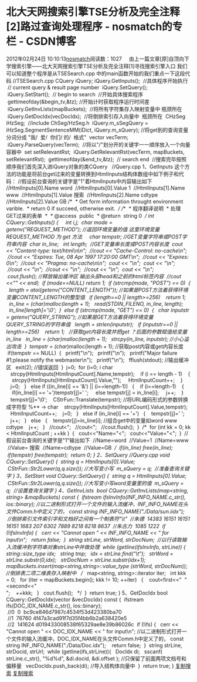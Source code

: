 # 北大天网搜索引擎TSE分析及完全注释[2]路过查询处理程序 - nosmatch的专栏 - CSDN博客
2012年02月24日 10:10:13[nosmatch](https://me.csdn.net/HDUTigerkin)阅读数：1027
    由上一篇文章[原]自顶向下学搜索引擎——北大天网搜索引擎TSE分析及完全注释[1]寻找搜索引擎入口 我们可以知道整个程序是从TSESearch.cpp 中的main函数开始的我们重点一下这段代码
//TSESearch.cpp CQuery iQuery;
iQuery.GetInputs();  //具体程序开始执行
 // current query & result page number
 iQuery.SetQuery();
 iQuery.SetStart();
 // begin to search
 //开始具体搜索程序
 gettimeofday(&begin_tv,&tz); //开始计时获取程序运行时间差
 iQuery.GetInvLists(mapBuckets);  //将所有字符集存入映射变量中 瓶颈所在
 iQuery.GetDocIdx(vecDocIdx);  //将倒排索引存入向量中  瓶颈所在
 CHzSeg iHzSeg;  //include ChSeg/HzSeg.h
 iQuery.m_sSegQuery = iHzSeg.SegmentSentenceMM(iDict, iQuery.m_sQuery); //将get到的查询变量分词分成 "我/  爱/  你们/ 的/  格式"
 vector vecTerm;
 iQuery.ParseQuery(vecTerm);  //将以"/"划分开的关键字一一顺序放入一个向量容器中
 set setRelevantRst; 
 iQuery.GetRelevantRst(vecTerm, mapBuckets, setRelevantRst); 
 gettimeofday(&end_tv,&tz);
 // search end
 //搜索完毕按照顺序我们首先深入进iQuery对象的类CQuery   
//Query.cpp
1、GetInputs
这个方法的功能是将前台get过来的变量转换到HtmlInputs结构体数组中如下例子和代码：
//假设前台查询的关键字是"1"着HtmlInputs中内容输出如下  //HtmlInputs[0].Name word  //HtmlInputs[0].Value 1  //HtmlInputs[1].Name www  //HtmlInputs[1].Value 搜索  //HtmlInputs[2].Name cdtype  //HtmlInputs[2].Value GB
/* 
 * Get form information throught environment varible.
 * return 0 if succeed, otherwise exit.
 */
/**
 * 程序翻译说明
 * 处理GET过来的表单
 *
 * @access  public
 * @return  string 0
 */
int CQuery::GetInputs()
{
    int i,j;
 char *mode = getenv("REQUEST_METHOD"); //返回环境变量的值 这里环境变量 REQUEST_METHOD 为 get 方法
    char *tempstr; //GET变量字符串或POST字符串内容
 char *in_line; 
 int length;  //GET变量串长度或POST内容长度
 cout << "Content-type: text/html\n\n";
 //cout << "Cache-Control: no-cache\n";
 //cout << "Expires: Tue, 08 Apr 1997 17:20:00 GMT\n";
 //cout << "Expires: 0\n";
 //cout << "Pragma: no-cache\n\n";
 cout << "\n";
 cout << "\n";
 //cout << "\n";
 //cout << "\n";
 //cout << "\n";
 cout << "\n";
 cout.flush(); //释放输出缓冲区 输出头部head和之前的html标签内容
 //cout <<"" << endl;
 if (mode==NULL) return 1;
 if (strcmp(mode, "POST") == 0) 
 {
  length = atoi(getenv("CONTENT_LENGTH")); //如果是POST方法着获得环境变量CONTENT_LENGTH的整型值
  if (length==0 || length>=256)
   return 1;
  in_line = (char*)malloc(length + 1);
  read(STDIN_FILENO, in_line, length);
  in_line[length]='\0';
 } 
 else if (strcmp(mode, "GET") == 0) 
 {
  char* inputstr = getenv("QUERY_STRING"); //如果是GET方法着获得环境变量QUERY_STRING的字符串值
  length = strlen(inputstr);
  if (inputstr==0 || length>=256)
   return 1;
  //获取get内容长度并把get ？后面的参数赋值给变量in_line
  in_line = (char*)malloc(length + 1);
  strcpy(in_line, inputstr); //小心溢出攻击
 }
 tempstr = (char*)malloc(length + 1); //获取post内容或get内容长度
 if(tempstr == NULL)
 {
  printf("\n");
  printf("\n");
  printf("Major failure #1;please notify the webmaster\n");
  printf("\n");
  fflush(stdout); //输出缓冲区
  exit(2); //错误返回
 }
 j=0;
 for (i=0; i char
   strcpy(HtmlInputs[HtmlInputCount].Name,tempstr);
   if (i == length - 1)
   {
    strcpy(HtmlInputs[HtmlInputCount].Value,"");
    HtmlInputCount++;
   }
   j=0;
  }
  else if ((in_line[i] == '&') || (i==length-1))
  {
   if (i==length-1)
   {
    if(in_line[i] == '+')tempstr[j]=' ';
    else tempstr[j] = in_line[i];
    j++;
   }
   tempstr[j]='\0';
   CStrFun::Translate(tempstr); //将URL编码形式的参数转换成字符型 %** -> char
   strcpy(HtmlInputs[HtmlInputCount].Value,tempstr);
   HtmlInputCount++;
   j=0;
  } 
  else if (in_line[i] == '+') 
  {
   tempstr[j]=' ';
   j++;
  }
  else 
  {
   tempstr[j]=in_line[i]; //组合get中的变量如word www cdtype
   j++;
  }
  //cout<";
  //cout<";
  //cout.flush();
 }
 /*
 for (int kk = 0; kk < HtmlInputCount ; ++kk )
 {
  cout<<"Name="<";
  cout<<"Value="<";
 }
 //假设前台查询的关键字是"1"输出如下
 //Name=word
 //Value=1
 //Name=www
 //Value= 搜索
 //Name=cdtype
 //Value=GB
 */
 if(in_line) free(in_line);
 if(tempstr) free(tempstr);
 return 0;
}
2、SetQuery
//Query.cpp
void CQuery::SetQuery()
{
 string q = HtmlInputs[0].Value;
 CStrFun::Str2Lower(q,q.size()); //大写变小写
 m_sQuery = q;  //准备查询关键字
}
3、SetStart
void CQuery::SetQuery()
{
 string q = HtmlInputs[0].Value;
 CStrFun::Str2Lower(q,q.size()); //大写变小写word变量里的值
 m_sQuery = q;  //设置查询关键字
}
4、GetInvLists
 bool CQuery::GetInvLists(map<string, string> &mapBuckets) const
{
 ifstream ifsInvInfo(INF_INFO_NAME.c_str(), ios::binary); //以二进制形式打开一个文件的输入流缓冲，INF_INFO_NAME在头文件Comm.h中定义了的， const string INF_INFO_NAME("./Data/sun.iidx");
 //倒排索引文件索引字和文档好之间有一个制表符"\t"
 //朱德  14383 16151 16151 16151 1683 207 6302 7889 8218 8218 8637
 //朱古力  1085 1222
 if (!ifsInvInfo) {
  cerr << "Cannot open " << INF_INFO_NAME << " for input\n";
  return false;
 }
 string strLine, strWord, strDocNum;
 //以行读取输入流缓冲到字符串对象strLine中并做处理
 while (getline(ifsInvInfo, strLine)) {
  string::size_type idx;
  string tmp;
  idx = strLine.find("\t");
  strWord = strLine.substr(0,idx);
  strDocNum = strLine.substr(idx+1);
  mapBuckets.insert(map<string,string>::value_type (strWord, strDocNum)); //倒排表二项二维表存入映射中
  /*
  map<string, string>::iterator iter;
  int kkk = 0;
  for (iter = mapBuckets.begin(); kkk != 10; ++iter)
  {
   cout<<iter->first<<"  "<<iter->second<<"<br>";
   ++kkk;
  }
  cout.flush();
  */
 }
 return true;
}
5、GetDocIdx
bool CQuery::GetDocIdx(vector &vecDocIdx) const
{
 ifstream ifs(DOC_IDX_NAME.c_str(), ios::binary); 
 //0  0  bc9ce846d7987c4534f53d423380ba70
 //1  76760 4f47a3cad91f7d35f4bb6b2a638420e5
 //2  141624 d019433008538f65329ae8e39b86026c
 if (!ifs) { 
  cerr << "Cannot open " << DOC_IDX_NAME << " for input\n"; //以二进制形式打开一个文件的输入流缓冲，DOC_IDX_NAME在头文件Comm.h中定义了的， const string INF_INFO_NAME("./Data/Doc.idx"); 
  return false; 
 } 
 string strLine, strDocid, strUrl; 
 while (getline(ifs,strLine)){
  DocIdx di;
  sscanf( strLine.c_str(), "%d%d", &di.docid, &di.offset ); //只保留了前面两项文档号和偏移量
  vecDocIdx.push_back(di); //导入结构体向量中
 }
 return true;
}
[复制](#)[搜索](#)
[复制](#)[搜索](#)
